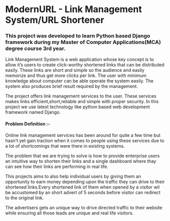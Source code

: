 # ModernURL - Link Management System/URL Shortener

### This project was developed to learn Python based Django framework during my Master of Computer Applications(MCA) degree course 3rd year.

Link Management System is a web application whose key concept is to allow it’s
users to create click-worthy shortened links that can be distributed easily. These links
are short and simple so the audience and easily memorize and thus get more clicks per
link. The user with minimum knowledge about computer can be able operate the
system easily. The system also produces brief result required by the management.

The project offers link management services to the user. These services makes links
efficient,short,reliable and simple with proper security. In this project we use latest
technology like python based web development framework named Django.

#### Problem Definition :-
Online link management services has been around for quite a few time but hasn’t yet
gain traction when it comes to people using these services due to a lot of
shortcomings that were there in existing systems.

The problem that we are trying to solve is how to provide enterprise users an intuitive
way to shorten their links and a single dashboard where thay can see how their links
are performing in real life.

This projects aims to also help individual users by giving them an opportunity to earn
money depending upon the traffic they can drive to their shortened links.Every
shortened link of them when opened by a visitor wil be accustomed by an short advert
of 5 seconds before visitor can redirect to the original link.

The advertisers gets an unique way to drive directed traffic to their website while
ensuring all those leads are unique and real life visitors.
